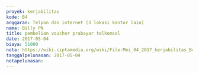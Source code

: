 ```yaml
---
proyek: kerjabilitas
kode: B4
anggaran: Telpon dan internet (3 lokasi kantor lain)
nama: Billy PN
title: pembelian voucher prabayar telkomsel
date: 2017-05-04
biaya: 51000
nota: https://wiki.ciptamedia.org/wiki/File:Mei_04_2017_kerjabilitas_B4_pulsa_billy.jpg
tanggalpelunasan: 2017-05-04
notapelunasan:
---
```

